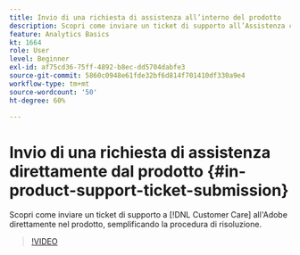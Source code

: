 ```yaml
---
title: Invio di una richiesta di assistenza all’interno del prodotto
description: Scopri come inviare un ticket di supporto all’Assistenza clienti di Adobe direttamente dal prodotto, semplificando la procedura di risoluzione.
feature: Analytics Basics
kt: 1664
role: User
level: Beginner
exl-id: af75cd36-75ff-4892-b8ec-dd5704dabfe3
source-git-commit: 5860c0948e61fde32bf6d814f701410df330a9e4
workflow-type: tm+mt
source-wordcount: '50'
ht-degree: 60%

---
```


# Invio di una richiesta di assistenza direttamente dal prodotto {#in-product-support-ticket-submission}

Scopri come inviare un ticket di supporto a [!DNL Customer Care] all&#39;Adobe direttamente nel prodotto, semplificando la procedura di risoluzione.

>[!VIDEO](https://video.tv.adobe.com/v/3430059/?quality=12&learn=on&captions=ita)
